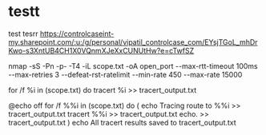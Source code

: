 # testt
test
tesrr
https://controlcaseint-my.sharepoint.com/:u:/g/personal/vipatil_controlcase_com/EYsjTGoL_mhDrKwo-s3XntUB4CH1X0VQnmXJeXxCUNUtHw?e=cTwfSZ


nmap -sS -Pn -p- -T4 -iL scope.txt -oA open_port --max-rtt-timeout 100ms --max-retries 3 --defeat-rst-ratelimit --min-rate 450 --max-rate 15000


for /f %i in (scope.txt) do tracert %i >> tracert_output.txt


@echo off
for /f %%i in (scope.txt) do (
    echo Tracing route to %%i >> tracert_output.txt
    tracert %%i >> tracert_output.txt
    echo. >> tracert_output.txt
)
echo All tracert results saved to tracert_output.txt
